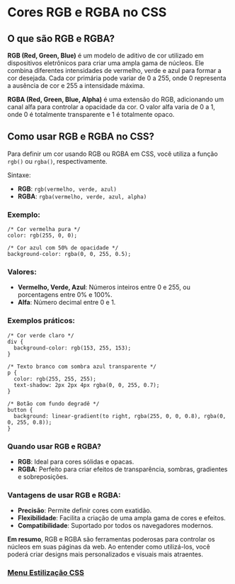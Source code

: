 # Cores RGB e RGBA no CSS

## O que são RGB e RGBA?

**RGB (Red, Green, Blue)** é um modelo de aditivo de cor utilizado em dispositivos eletrônicos para criar uma ampla gama de núcleos. Ele combina diferentes intensidades de vermelho, verde e azul para formar a cor desejada. Cada cor primária pode variar de 0 a 255, onde 0 representa a ausência de cor e 255 a intensidade máxima.

**RGBA (Red, Green, Blue, Alpha)** é uma extensão do RGB, adicionando um canal alfa para controlar a opacidade da cor. O valor alfa varia de 0 a 1, onde 0 é totalmente transparente e 1 é totalmente opaco.

## Como usar RGB e RGBA no CSS?

Para definir um cor usando RGB ou RGBA em CSS, você utiliza a função `rgb()` ou `rgba()`, respectivamente.

Sintaxe:

- **RGB**: `rgb(vermelho, verde, azul)`
- **RGBA**: `rgba(vermelho, verde, azul, alpha)`

### Exemplo:

```
/* Cor vermelha pura */
color: rgb(255, 0, 0);

/* Cor azul com 50% de opacidade */
background-color: rgba(0, 0, 255, 0.5);
```

### Valores:

- **Vermelho, Verde, Azul**: Números inteiros entre 0 e 255, ou porcentagens entre 0% e 100%.
- **Alfa**: Número decimal entre 0 e 1.

### Exemplos práticos:

```
/* Cor verde claro */
div {
  background-color: rgb(153, 255, 153);
}

/* Texto branco com sombra azul transparente */
p {
  color: rgb(255, 255, 255);
  text-shadow: 2px 2px 4px rgba(0, 0, 255, 0.7);
}

/* Botão com fundo degradê */
button {
  background: linear-gradient(to right, rgba(255, 0, 0, 0.8), rgba(0, 0, 255, 0.8));
}
```

### Quando usar RGB e RGBA?

- **RGB**: Ideal para cores sólidas e opacas.
- **RGBA**: Perfeito para criar efeitos de transparência, sombras, gradientes e sobreposições.

### Vantagens de usar RGB e RGBA:

- **Precisão**: Permite definir cores com exatidão.
- **Flexibilidade**: Facilita a criação de uma ampla gama de cores e efeitos.
- **Compatibilidade**: Suportado por todos os navegadores modernos.

**Em resumo**, RGB e RGBA são ferramentas poderosas para controlar os núcleos em suas páginas da web. Ao entender como utilizá-los, você poderá criar designs mais personalizados e visuais mais atraentes.

### [Menu Estilização CSS](../menu_estilizacao.md)
